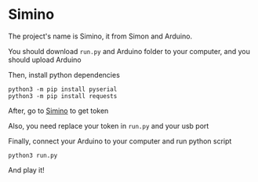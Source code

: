 # Simino

The project's name is Simino, it from Simon and Arduino.

You should download `run.py` and Arduino folder to your computer,
and you should upload Arduino

Then, install python dependencies

```
python3 -m pip install pyserial
python3 -m pip install requests

```
After, go to [Simino](http://simino.xyz/#/new) to get token

Also, you need replace your token in `run.py` and your usb port

Finally, connect your Arduino to your computer and run python script

`python3 run.py`

And play it!
